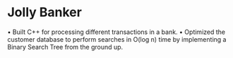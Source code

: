 # Jolly Banker
• Built C++ for processing different transactions in a bank.
• Optimized the customer database to perform searches in O(log n) time by implementing a Binary Search Tree from the ground up.
